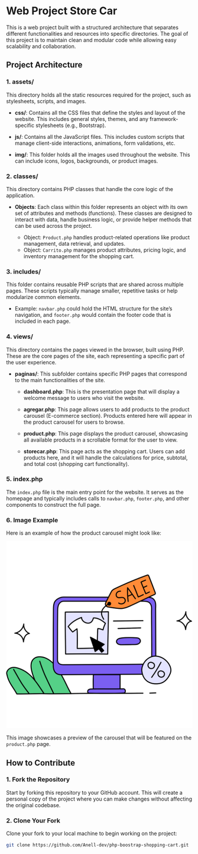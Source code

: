 # Web Project Store Car

This is a web project built with a structured architecture that separates different functionalities and resources into specific directories. The goal of this project is to maintain clean and modular code while allowing easy scalability and collaboration.

## Project Architecture

### 1. **assets/**
This directory holds all the static resources required for the project, such as stylesheets, scripts, and images.

- **css/**: Contains all the CSS files that define the styles and layout of the website. This includes general styles, themes, and any framework-specific stylesheets (e.g., Bootstrap).
  
- **js/**: Contains all the JavaScript files. This includes custom scripts that manage client-side interactions, animations, form validations, etc.
  
- **img/**: This folder holds all the images used throughout the website. This can include icons, logos, backgrounds, or product images.

### 2. **classes/**
This directory contains PHP classes that handle the core logic of the application.

- **Objects**: Each class within this folder represents an object with its own set of attributes and methods (functions). These classes are designed to interact with data, handle business logic, or provide helper methods that can be used across the project.

  - Object: `Product.php` handles product-related operations like product management, data retrieval, and updates.
  - Object: `Carrito.php` manages product attributes, pricing logic, and inventory management for the shopping cart.

### 3. **includes/**
This folder contains reusable PHP scripts that are shared across multiple pages. These scripts typically manage smaller, repetitive tasks or help modularize common elements.

- Example: `navbar.php` could hold the HTML structure for the site’s navigation, and `footer.php` would contain the footer code that is included in each page.

### 4. **views/**
This directory contains the pages viewed in the browser, built using PHP. These are the core pages of the site, each representing a specific part of the user experience.

- **paginas/**: This subfolder contains specific PHP pages that correspond to the main functionalities of the site.

  - **dashboard.php**: This is the presentation page that will display a welcome message to users who visit the website.
  
  - **agregar.php**: This page allows users to add products to the product carousel (E-commerce section). Products entered here will appear in the product carousel for users to browse.
  
  - **product.php**: This page displays the product carousel, showcasing all available products in a scrollable format for the user to view.
  
  - **storecar.php**: This page acts as the shopping cart. Users can add products here, and it will handle the calculations for price, subtotal, and total cost (shopping cart functionality).

### 5. **index.php**
The `index.php` file is the main entry point for the website. It serves as the homepage and typically includes calls to `navbar.php`, `footer.php`, and other components to construct the full page.

### 6. **Image Example**
Here is an example of how the product carousel might look like:

![Product Carousel](/assets/img/Sale.png)

This image showcases a preview of the carousel that will be featured on the `product.php` page.
## How to Contribute
### 1. **Fork the Repository**
Start by forking this repository to your GitHub account. This will create a personal copy of the project where you can make changes without affecting the original codebase.

### 2. **Clone Your Fork**
Clone your fork to your local machine to begin working on the project:
```bash
git clone https://github.com/Anell-dev/php-boostrap-shopping-cart.git
